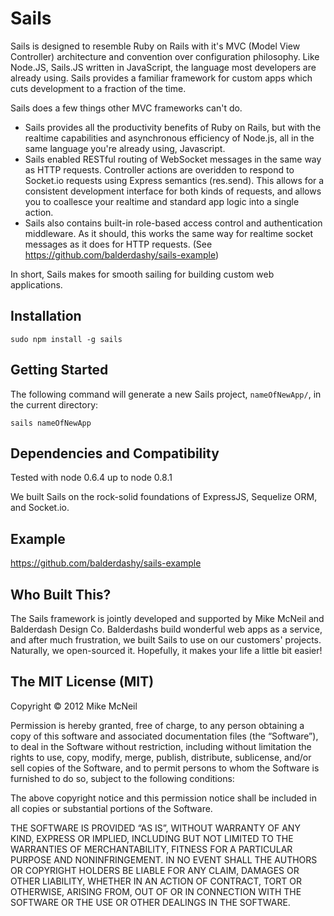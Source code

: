 Sails
====

Sails is designed to resemble Ruby on Rails with it's MVC (Model View Controller) architecture and convention over configuration philosophy. Like Node.JS, Sails.JS written in JavaScript, the language most developers are already using. Sails provides a familiar framework for custom apps which cuts development to a fraction of the time.

Sails does a few things other MVC frameworks can't do.

- Sails provides all the productivity benefits of Ruby on Rails, but with the realtime capabilities and asynchronous efficiency of Node.js, all in the same language you're already using, Javascript.
- Sails enabled RESTful routing of WebSocket messages in the same way as HTTP requests.  Controller actions are overidden to respond to Socket.io requests using Express semantics (res.send).  This allows for a consistent development interface for both kinds of requests, and allows you to coallesce your realtime and standard app logic into a single action.  
- Sails also contains built-in role-based access control and authentication middleware.  As it should, this works the same way for realtime socket messages as it does for HTTP requests. (See https://github.com/balderdashy/sails-example)

In short, Sails makes for smooth sailing for building custom web applications.


Installation
--
```sudo npm install -g sails```

Getting Started
--
The following command will generate a new Sails project, ```nameOfNewApp/```, in the current directory:

```sails nameOfNewApp```


Dependencies and Compatibility
--

Tested with node 0.6.4 up to node 0.8.1

We built Sails on the rock-solid foundations of ExpressJS, Sequelize ORM, and Socket.io.  


Example
--
https://github.com/balderdashy/sails-example


## Who Built This?
The Sails framework is jointly developed and supported by Mike McNeil and Balderdash Design Co.  Balderdashs build wonderful web apps as a service, and after much frustration, we built Sails to use on our customers' projects.  Naturally, we open-sourced it.  Hopefully, it makes your life a little bit easier!


The MIT License (MIT)
--

Copyright © 2012 Mike McNeil

Permission is hereby granted, free of charge, to any person obtaining a copy of this software and associated documentation files (the “Software”), to deal in the Software without restriction, including without limitation the rights to use, copy, modify, merge, publish, distribute, sublicense, and/or sell copies of the Software, and to permit persons to whom the Software is furnished to do so, subject to the following conditions:

The above copyright notice and this permission notice shall be included in all copies or substantial portions of the Software.

THE SOFTWARE IS PROVIDED “AS IS”, WITHOUT WARRANTY OF ANY KIND, EXPRESS OR IMPLIED, INCLUDING BUT NOT LIMITED TO THE WARRANTIES OF MERCHANTABILITY, FITNESS FOR A PARTICULAR PURPOSE AND NONINFRINGEMENT. IN NO EVENT SHALL THE AUTHORS OR COPYRIGHT HOLDERS BE LIABLE FOR ANY CLAIM, DAMAGES OR OTHER LIABILITY, WHETHER IN AN ACTION OF CONTRACT, TORT OR OTHERWISE, ARISING FROM, OUT OF OR IN CONNECTION WITH THE SOFTWARE OR THE USE OR OTHER DEALINGS IN THE SOFTWARE.